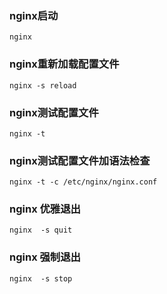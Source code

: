 ### nginx启动
```
nginx
```

###  nginx重新加载配置文件
```
nginx -s reload
```


### nginx测试配置文件
```
nginx -t
```


### nginx测试配置文件加语法检查
```
nginx -t -c /etc/nginx/nginx.conf
```


### nginx 优雅退出

```
nginx  -s quit
```


### nginx 强制退出

```
nginx  -s stop
```